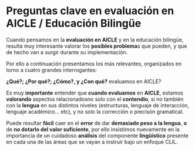 # **Preguntas clave en evaluación en AICLE / Educación Bilingüe**

Cuando pensamos en la **evaluación en AICLE** y en la educación bilingüe, resulta muy interesante valorar los **posibles problema**s que pueden, y que de hecho van a surgir durante su implementación.

Por ello a continuación presentamos los más relevantes, organizados en torno a cuatro grandes interrogantes:

**¿Qué?; ¿Por qué?; ¿Cómo?, y ¿Con qué?** evaluamos en AICLE?

Es muy **importante** entender que **cuando evaluamos** en **AICLE**, estamos **valorando** aspectos relacionadosno solo con el **contendio**, si no también con la **lengua** en sus distintos niveles \(estructuras, lenguaje de interacción, lenguaje académico… etc\), y no solo la corrección o precisón gramatical.

Puede resultar **fácil** caer en el **error** de dar **demasiado peso a la lengua**, **o** de **no dotarlo del valor suficiente**, por ello insistimos nuevamente en la importancia de un cuidadoso **análisis** del componente **lingüístico** presente en cada una de las áreas que se vayan a instruir bajo un enfoque CLIL.

